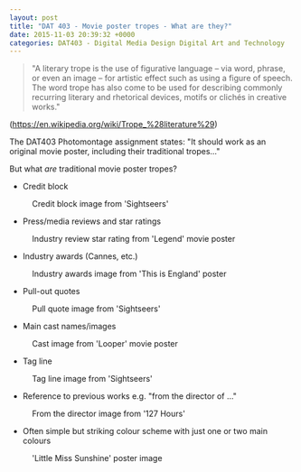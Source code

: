 ```yaml
---
layout: post
title: "DAT 403 - Movie poster tropes - What are they?"
date: 2015-11-03 20:39:32 +0000
categories: DAT403 - Digital Media Design Digital Art and Technology
---
```


<!-- wp:quote -->
<blockquote class="wp-block-quote"><!-- wp:paragraph -->
<p>"A literary trope is the use of figurative language – via word, phrase, or even an image – for artistic effect such as using a figure of speech. The word trope has also come to be used for describing commonly recurring literary and rhetorical devices, motifs or clichés in creative works."</p>
<!-- /wp:paragraph --></blockquote>
<!-- /wp:quote -->

<!-- wp:paragraph -->
<p>(<a href="https://en.wikipedia.org/wiki/Trope_%28literature%29">https://en.wikipedia.org/wiki/Trope_%28literature%29</a>)</p>
<!-- /wp:paragraph -->

<!-- wp:paragraph -->
<p>The DAT403 Photomontage assignment states:&nbsp;"It should work as an original movie poster, including their traditional tropes..."</p>
<!-- /wp:paragraph -->

<!-- wp:paragraph -->
<p>But what <em>are</em> traditional movie poster tropes?</p>
<!-- /wp:paragraph -->

<!-- wp:list -->
<ul><!-- wp:list-item -->
<li>Credit block</li>
<!-- /wp:list-item --></ul>
<!-- /wp:list -->

<!-- wp:image {"id":703,"sizeSlug":"full","linkDestination":"media"} -->
<figure class="wp-block-image size-full"><a href="{{ site.baseurl }}/wp-content/uploads/2023/05/credit-block.jpg"><img src="https://www.circleseven.co.uk/wp-content/uploads/2023/05/credit-block.jpg" alt="" class="wp-image-703"/></a><figcaption class="wp-element-caption">Credit block image from 'Sightseers'</figcaption></figure>
<!-- /wp:image -->

<!-- wp:list -->
<ul><!-- wp:list-item -->
<li>Press/media reviews and star ratings</li>
<!-- /wp:list-item --></ul>
<!-- /wp:list -->

<!-- wp:image {"id":705,"sizeSlug":"full","linkDestination":"media"} -->
<figure class="wp-block-image size-full"><a href="{{ site.baseurl }}/wp-content/uploads/2023/05/industry-review-star-rating.jpg"><img src="https://www.circleseven.co.uk/wp-content/uploads/2023/05/industry-review-star-rating.jpg" alt="" class="wp-image-705"/></a><figcaption class="wp-element-caption">Industry review star rating from 'Legend' movie poster</figcaption></figure>
<!-- /wp:image -->

<!-- wp:list -->
<ul><!-- wp:list-item -->
<li>Industry awards (Cannes, etc.)</li>
<!-- /wp:list-item --></ul>
<!-- /wp:list -->

<!-- wp:image {"id":704,"sizeSlug":"full","linkDestination":"media"} -->
<figure class="wp-block-image size-full"><a href="{{ site.baseurl }}/wp-content/uploads/2023/05/industry-awards.jpg"><img src="https://www.circleseven.co.uk/wp-content/uploads/2023/05/industry-awards.jpg" alt="" class="wp-image-704"/></a><figcaption class="wp-element-caption">Industry awards image from 'This is England' poster</figcaption></figure>
<!-- /wp:image -->

<!-- wp:list -->
<ul><!-- wp:list-item -->
<li>Pull-out quotes</li>
<!-- /wp:list-item --></ul>
<!-- /wp:list -->

<!-- wp:image {"id":707,"sizeSlug":"full","linkDestination":"media"} -->
<figure class="wp-block-image size-full"><a href="{{ site.baseurl }}/wp-content/uploads/2023/05/pull-quote.jpg"><img src="https://www.circleseven.co.uk/wp-content/uploads/2023/05/pull-quote.jpg" alt="" class="wp-image-707"/></a><figcaption class="wp-element-caption">Pull quote image from 'Sightseers'</figcaption></figure>
<!-- /wp:image -->

<!-- wp:list -->
<ul><!-- wp:list-item -->
<li>Main cast names/images</li>
<!-- /wp:list-item --></ul>
<!-- /wp:list -->

<!-- wp:image {"id":708,"sizeSlug":"full","linkDestination":"media"} -->
<figure class="wp-block-image size-full"><a href="{{ site.baseurl }}/wp-content/uploads/2023/05/cast.jpg"><img src="https://www.circleseven.co.uk/wp-content/uploads/2023/05/cast.jpg" alt="" class="wp-image-708"/></a><figcaption class="wp-element-caption">Cast image from 'Looper' movie poster</figcaption></figure>
<!-- /wp:image -->

<!-- wp:list -->
<ul><!-- wp:list-item -->
<li>Tag line</li>
<!-- /wp:list-item --></ul>
<!-- /wp:list -->

<!-- wp:image {"id":709,"sizeSlug":"full","linkDestination":"media"} -->
<figure class="wp-block-image size-full"><a href="{{ site.baseurl }}/wp-content/uploads/2023/05/tag-line.jpg"><img src="https://www.circleseven.co.uk/wp-content/uploads/2023/05/tag-line.jpg" alt="" class="wp-image-709"/></a><figcaption class="wp-element-caption">Tag line image from 'Sightseers'</figcaption></figure>
<!-- /wp:image -->

<!-- wp:list -->
<ul><!-- wp:list-item -->
<li>Reference to previous works e.g. "from the director of ..."</li>
<!-- /wp:list-item --></ul>
<!-- /wp:list -->

<!-- wp:image {"id":711,"sizeSlug":"full","linkDestination":"media"} -->
<figure class="wp-block-image size-full"><a href="{{ site.baseurl }}/wp-content/uploads/2023/05/from-the-director.jpg"><img src="https://www.circleseven.co.uk/wp-content/uploads/2023/05/from-the-director.jpg" alt="" class="wp-image-711"/></a><figcaption class="wp-element-caption">From the director image from '127 Hours'</figcaption></figure>
<!-- /wp:image -->

<!-- wp:list -->
<ul><!-- wp:list-item -->
<li>Often simple but striking colour scheme with just one or two main colours</li>
<!-- /wp:list-item --></ul>
<!-- /wp:list -->

<!-- wp:image {"id":713,"sizeSlug":"full","linkDestination":"media"} -->
<figure class="wp-block-image size-full"><a href="{{ site.baseurl }}/wp-content/uploads/2023/05/little_miss_sunshine_ver4.jpg"><img src="https://www.circleseven.co.uk/wp-content/uploads/2023/05/little_miss_sunshine_ver4.jpg" alt="" class="wp-image-713"/></a><figcaption class="wp-element-caption">'Little Miss Sunshine' poster image</figcaption></figure>
<!-- /wp:image -->